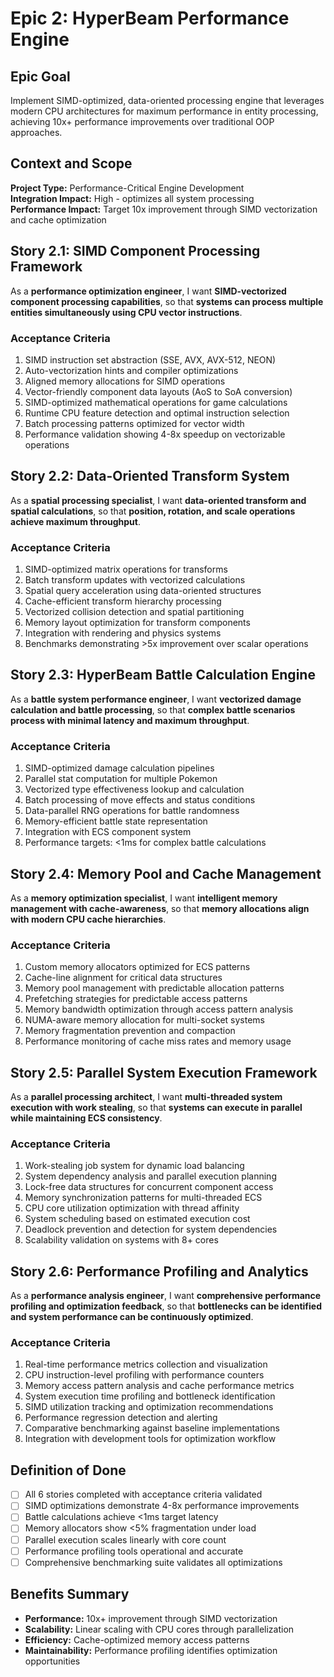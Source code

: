 # Epic 2: HyperBeam Performance Engine

## Epic Goal
Implement SIMD-optimized, data-oriented processing engine that leverages modern CPU architectures for maximum performance in entity processing, achieving 10x+ performance improvements over traditional OOP approaches.

## Context and Scope
**Project Type:** Performance-Critical Engine Development  
**Integration Impact:** High - optimizes all system processing  
**Performance Impact:** Target 10x improvement through SIMD vectorization and cache optimization

## Story 2.1: SIMD Component Processing Framework
As a **performance optimization engineer**,
I want **SIMD-vectorized component processing capabilities**,
so that **systems can process multiple entities simultaneously using CPU vector instructions**.

### Acceptance Criteria
1. SIMD instruction set abstraction (SSE, AVX, AVX-512, NEON)
2. Auto-vectorization hints and compiler optimizations
3. Aligned memory allocations for SIMD operations
4. Vector-friendly component data layouts (AoS to SoA conversion)
5. SIMD-optimized mathematical operations for game calculations
6. Runtime CPU feature detection and optimal instruction selection
7. Batch processing patterns optimized for vector width
8. Performance validation showing 4-8x speedup on vectorizable operations

## Story 2.2: Data-Oriented Transform System
As a **spatial processing specialist**,
I want **data-oriented transform and spatial calculations**,
so that **position, rotation, and scale operations achieve maximum throughput**.

### Acceptance Criteria
1. SIMD-optimized matrix operations for transforms
2. Batch transform updates with vectorized calculations
3. Spatial query acceleration using data-oriented structures
4. Cache-efficient transform hierarchy processing
5. Vectorized collision detection and spatial partitioning
6. Memory layout optimization for transform components
7. Integration with rendering and physics systems
8. Benchmarks demonstrating >5x improvement over scalar operations

## Story 2.3: HyperBeam Battle Calculation Engine
As a **battle system performance engineer**,
I want **vectorized damage calculation and battle processing**,
so that **complex battle scenarios process with minimal latency and maximum throughput**.

### Acceptance Criteria
1. SIMD-optimized damage calculation pipelines
2. Parallel stat computation for multiple Pokemon
3. Vectorized type effectiveness lookup and calculation
4. Batch processing of move effects and status conditions
5. Data-parallel RNG operations for battle randomness
6. Memory-efficient battle state representation
7. Integration with ECS component system
8. Performance targets: <1ms for complex battle calculations

## Story 2.4: Memory Pool and Cache Management
As a **memory optimization specialist**,
I want **intelligent memory management with cache-awareness**,
so that **memory allocations align with modern CPU cache hierarchies**.

### Acceptance Criteria
1. Custom memory allocators optimized for ECS patterns
2. Cache-line alignment for critical data structures
3. Memory pool management with predictable allocation patterns
4. Prefetching strategies for predictable access patterns
5. Memory bandwidth optimization through access pattern analysis
6. NUMA-aware memory allocation for multi-socket systems
7. Memory fragmentation prevention and compaction
8. Performance monitoring of cache miss rates and memory usage

## Story 2.5: Parallel System Execution Framework
As a **parallel processing architect**,
I want **multi-threaded system execution with work stealing**,
so that **systems can execute in parallel while maintaining ECS consistency**.

### Acceptance Criteria
1. Work-stealing job system for dynamic load balancing
2. System dependency analysis and parallel execution planning
3. Lock-free data structures for concurrent component access
4. Memory synchronization patterns for multi-threaded ECS
5. CPU core utilization optimization with thread affinity
6. System scheduling based on estimated execution cost
7. Deadlock prevention and detection for system dependencies
8. Scalability validation on systems with 8+ cores

## Story 2.6: Performance Profiling and Analytics
As a **performance analysis engineer**,
I want **comprehensive performance profiling and optimization feedback**,
so that **bottlenecks can be identified and system performance can be continuously optimized**.

### Acceptance Criteria
1. Real-time performance metrics collection and visualization
2. CPU instruction-level profiling with performance counters
3. Memory access pattern analysis and cache performance metrics
4. System execution time profiling and bottleneck identification
5. SIMD utilization tracking and optimization recommendations
6. Performance regression detection and alerting
7. Comparative benchmarking against baseline implementations
8. Integration with development tools for optimization workflow

## Definition of Done
- [ ] All 6 stories completed with acceptance criteria validated
- [ ] SIMD optimizations demonstrate 4-8x performance improvements
- [ ] Battle calculations achieve <1ms target latency
- [ ] Memory allocators show <5% fragmentation under load
- [ ] Parallel execution scales linearly with core count
- [ ] Performance profiling tools operational and accurate
- [ ] Comprehensive benchmarking suite validates all optimizations

## Benefits Summary
- **Performance:** 10x+ improvement through SIMD vectorization
- **Scalability:** Linear scaling with CPU cores through parallelization  
- **Efficiency:** Cache-optimized memory access patterns
- **Maintainability:** Performance profiling identifies optimization opportunities